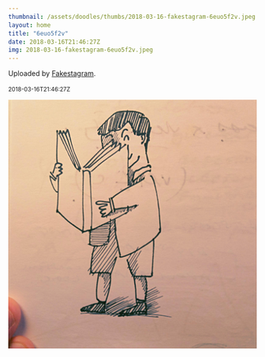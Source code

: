 ```yaml
---
thumbnail: /assets/doodles/thumbs/2018-03-16-fakestagram-6euo5f2v.jpeg
layout: home
title: "6euo5f2v"
date: 2018-03-16T21:46:27Z
img: 2018-03-16-fakestagram-6euo5f2v.jpeg
---
```


Uploaded by [Fakestagram](https://github.com/opyate/fakestagram).

<small>2018-03-16T21:46:27Z</small>

![Uploaded by Fakestagram](/assets/doodles/original/2018-03-16-fakestagram-6euo5f2v.jpeg)
